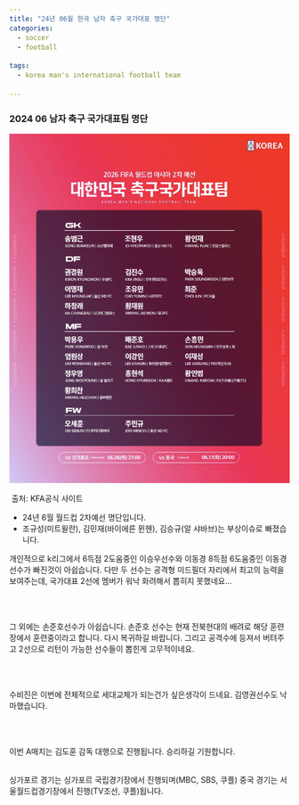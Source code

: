 ```yaml
---
title: "24년 06월 한국 남자 축구 국가대표 명단"
categories:
  - soccer
  - football

tags:
  - korea man's international football team

---
```


### 2024 06 남자 축구 국가대표팀 명단

<img src="https://github.com/Youngjin-KimY/Youngjin-KimY.github.io/blob/main/assets/images/international-a-man-2405.png?raw=true" alt="image-20220210122316921" style="zoom:" />

​																		  출처: KFA공식 사이트

- 24년 6월 월드컵 2차예선 명단입니다.
- 조규성(미트윌란), 김민재(바이에른 뮌헨), 김승규(알 샤바브)는 부상이슈로 빠졌습니다.

개인적으로 k리그에서 6득점 2도움중인 이승우선수와 이동경 8득점 6도움중인 이동경선수가 빠진것이 아쉽습니다. 다만 두 선수는 공격형 미드필더 자리에서 최고의 능력을 보여주는데, 국가대표 2선에 멤버가 워낙 화려해서 뽑히지 못했네요...

<br/><br/>

그 외에는 손준호선수가 아쉽습니다. 손준호 선수는 현재 전북현대의 배려로 해당 훈련장에서 훈련중이라고 합니다. 다시 복귀하길 바랍니다. 그리고 공격수에 등져서 버텨주고 2선으로 리턴이 가능한 선수들이 뽑힌게 고무적이네요.

<br/><br/>

수비진은 이번에 전체적으로 세대교체가 되는건가 싶은생각이 드네요. 김영권선수도 낙마했습니다.

<br/><br/>

이번  A매치는 김도훈 감독 대행으로 진행됩니다. 승리하길 기원합니다. 
<br/><br/>

싱가포르 경기는 싱가포르 국립경기장에서 진행되며(MBC, SBS, 쿠플) 중국 경기는 서울월드컵경기장에서 진행(TV조선, 쿠플)됩니다.
